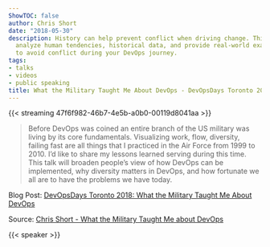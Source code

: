 ```yaml
---
ShowTOC: false
author: Chris Short
date: "2018-05-30"
description: History can help prevent conflict when driving change. This talk will
  analyze human tendencies, historical data, and provide real-world examples of how
  to avoid conflict during your DevOps journey.
tags:
- talks
- videos
- public speaking
title: What the Military Taught Me About DevOps - DevOpsDays Toronto 2018
---
```


{{< streaming 47f6f982-46b7-4e5b-a0b0-00119d8041aa >}}


> Before DevOps was coined an entire branch of the US military was living by its core fundamentals. Visualizing work, flow, diversity, failing fast are all things that I practiced in the Air Force from 1999 to 2010. I’d like to share my lessons learned serving during this time. This talk will broaden people’s view of how DevOps can be implemented, why diversity matters in DevOps, and how fortunate we all are to have the problems we have today.

Blog Post: [DevOpsDays Toronto 2018: What the Military Taught Me About DevOps](/devopsdays-toronto-2018-what-the-military-taught-me-about-devops/)

Source: [Chris Short - What the Military Taught Me about DevOps](https://youtu.be/TIE1rKkJWyY)

{{< speaker >}}
